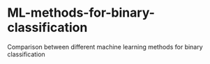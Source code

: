 # ML-methods-for-binary-classification
Comparison between different machine learning methods for binary classification 
